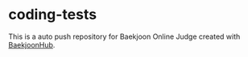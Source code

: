 # coding-tests
This is a auto push repository for Baekjoon Online Judge created with [BaekjoonHub](https://github.com/BaekjoonHub/BaekjoonHub).
